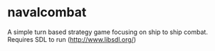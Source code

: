 navalcombat
===========

A simple turn based strategy game focusing on ship to ship combat.  
Requires SDL to run (http://www.libsdl.org/)
